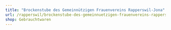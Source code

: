 ```yaml
---
title: "Brockenstube des Gemeinnützigen Frauenvereins Rapperswil-Jona"
url: /rapperswil/brockenstube-des-gemeinnuetzigen-frauenvereins-rapperswil-jona/
shop: Gebrauchtwaren
---
```

